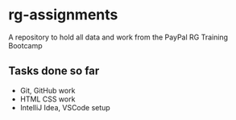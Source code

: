 # rg-assignments
A repository to hold all data and work from the PayPal RG Training Bootcamp

## Tasks done so far
- Git, GitHub work
- HTML CSS work
- IntelliJ Idea, VSCode setup 
